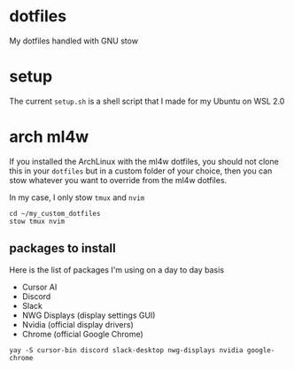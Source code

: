 # dotfiles
My dotfiles handled with GNU stow

# setup

The current `setup.sh` is a shell script that I made for my Ubuntu on WSL 2.0

# arch ml4w

If you installed the ArchLinux with the ml4w dotfiles, you should not clone this in your `dotfiles` but in a custom folder of your choice, then you can stow whatever you want to override from the ml4w dotfiles.

In my case, I only stow `tmux` and `nvim`

```
cd ~/my_custom_dotfiles
stow tmux nvim
```

## packages to install

Here is the list of packages I'm using on a day to day basis

* Cursor AI
* Discord
* Slack
* NWG Displays (display settings GUI)
* Nvidia (official display drivers)
* Chrome (official Google Chrome)
  
```
yay -S cursor-bin discord slack-desktop nwg-displays nvidia google-chrome
```
